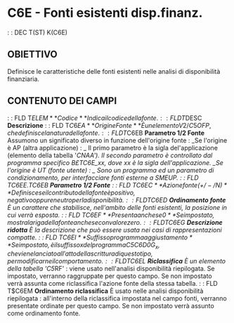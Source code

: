# C6E - Fonti esistenti disp.finanz.
 :  : DEC T(ST) K(C6E)
## OBIETTIVO
Definisce le caratteristiche delle fonti esistenti nelle analisi di disponibilità finanziaria.
## CONTENUTO DEI CAMPI
 :  : FLD T$ELEM **Codice**
Indica il codice della fonte.
 :  : FLD T$DESC **Descrizione**
 :  : FLD T$C6EA **Origine Fonte**
È un elemento V2/C5OFP, che definisce la natura della fonte.
 :  : FLD T$C6EB **Parametro 1/2 Fonte**
Assumono un significato diverso in funzione dell'origine fonte : 
_Se l'origine è AP (altra applicazione)  : _
Il primo parametro è la sigla del'applicazione (elemento della tabella '*CNAA').
Il secondo parametro è controllato dal programma specifico B£TC6E_xx, dove xx è la sigla dell'applicazione.
_Se l'origine è UT (fonte utente)  : _
Sono un programma ed un parametro di condizionamento, per interfacciare fonti esterne a SMEUP.
 :  : FLD T$C6EE.T$C6EB **Parametro 1/2 Fonte**
 :  : FLD T$C6EC **Azione fonte (+/-/N)**
Definisce se il contributo della fonte è positivo, negativo oppure neutro per la disponibilità.
 :  : FLD T$C6ED **Ordinamento fonte**
È un carattere che stabilisce, nell'ambito delle fonti esistenti, la posizione in cui verrà esposta.
 :  : FLD T$C6EF **Presenta anche se 0**
Se impostato, mostra la riga della fonte anche se con valore zero.
 :  : FLD T$C6EG **Descrizione ridotta**
È la descrizione che può essere usata nei casi di rappresentazioni compatte.
 :  : FLD T$C6EI **Suffisso programma aggiustamento**
Se impostato, è il suffisso x del programma C5C6D0G_x, che viene lanciato all'atto della scrittura di questo tipo, per modificarne il comportamento.
 :  : FLD T$C6EL **Riclassifica**
È un elemento della tabella 'C5*RF' :  viene usato nell'analisi disponibilità riepilogata. Se impostato, verranno raggruppate per questo campo. Se non impostato verrà assunta come riclassifica l'azione fonte della stessa tabella.
 :  : FLD T$C6EM **Ordinamento riclassifica**
È usato nelle analisi disponibilità riepilogata :  all'interno della riclassifica impostata nel campo fonti, verranno presentate ordinate per questo campo. Se non impostato verrà assunto come ordinamento fonte.
